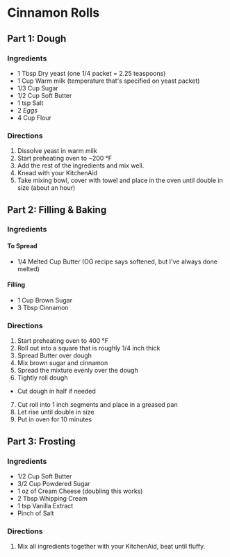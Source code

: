 # Cinnamon Rolls

## Part 1: Dough
### Ingredients
* 1 Tbsp Dry yeast (one 1/4 packet = 2.25 teaspoons)
* 1 Cup Warm milk (temperature that's specified on yeast packet)
* 1/3 Cup Sugar
* 1/2 Cup Soft Butter
* 1 tsp Salt
* 2 _Eggs_
* 4 Cup Flour

### Directions
1. Dissolve yeast in warm milk
4. Start preheating oven to ~200 °F
2. Add the rest of the ingredients and mix well.
3. Knead with your KitchenAid
5. Take mixing bowl, cover with towel and place in the oven until double in size (about an hour)



## Part 2: Filling & Baking
### Ingredients
#### To Spread
* 1/4 Melted Cup Butter (OG recipe says softened, but I've always done melted)

#### Filling
* 1 Cup Brown Sugar
* 3 Tbsp Cinnamon

### Directions
1. Start preheating oven to 400 °F
2. Roll out into a square that is roughly 1/4 inch thick
3. Spread Butter over dough
4. Mix brown sugar and cinnamon
5. Spread the mixture evenly over the dough
6. Tightly roll dough
  * Cut dough in half if needed
7. Cut roll into 1 inch segments and place in a greased pan
8. Let rise until double in size
9. Put in oven for 10 minutes


## Part 3: Frosting
### Ingredients
* 1/2 Cup Soft Butter
* 3/2 Cup Powdered Sugar
* 1 oz of Cream Cheese (doubling this works)
* 2 Tbsp Whipping Cream
* 1 tsp Vanilla Extract
* Pinch of Salt

### Directions
1. Mix all ingredients together with your KitchenAid, beat until fluffy.
